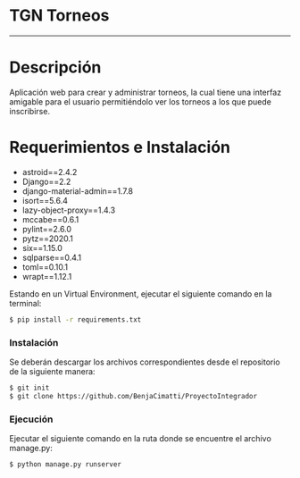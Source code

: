 # TGN Torneos
---

# Descripción

Aplicación web para crear y administrar torneos, la cual tiene una interfaz amigable para el usuario permitiéndolo ver los torneos a los que puede inscribirse. 

# Requerimientos e Instalación

* astroid==2.4.2
* Django==2.2
* django-material-admin==1.7.8
* isort==5.6.4
* lazy-object-proxy==1.4.3
* mccabe==0.6.1
* pylint==2.6.0
* pytz==2020.1
* six==1.15.0
* sqlparse==0.4.1
* toml==0.10.1
* wrapt==1.12.1

Estando en un Virtual Environment, ejecutar el siguiente comando en la terminal:
```sh
$ pip install -r requirements.txt
```

### Instalación

Se deberán descargar los archivos correspondientes desde el repositorio de la siguiente manera: 

```sh
$ git init
$ git clone https://github.com/BenjaCimatti/ProyectoIntegrador
```

### Ejecución

Ejecutar el siguiente comando en la ruta donde se encuentre el archivo manage.py:

```sh
$ python manage.py runserver
```
